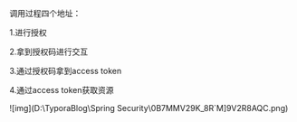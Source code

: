 调用过程四个地址：

1.进行授权

2.拿到授权码进行交互

3.通过授权码拿到access token

4.通过access token获取资源

![img](D:\TyporaBlog\Spring Security\0B7MMV29K_8R`M]9V2R8AQC.png)